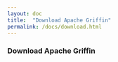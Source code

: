 ```yaml
---
layout: doc
title:  "Download Apache Griffin" 
permalink: /docs/download.html
---
```


### Download Apache Griffin

